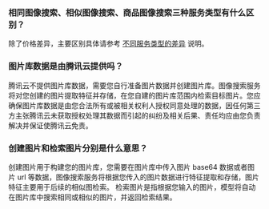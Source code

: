 
### 相同图像搜索、相似图像搜索、商品图像搜索三种服务类型有什么区别？
除了价格差异，主要区别具体请参考 [不同服务类型的差异](https://cloud.tencent.com/document/product/1589/74545#m1) 说明。

### 图片库数据是由腾讯云提供吗？
腾讯云不提供图片库数据，需要您自行准备图片数据并创建图片库。图像搜索服务将对您创建的图片提取特征并存储，在您自建的图片库范围内检索目标图片。您应确保图片库数据是由您合法所有或被相关权利人授权同意处理的数据，因任何第三方主张腾讯云未获取授权处理其数据而引起的纠纷及相关后果、责任均应由您负责解决并保证使腾讯云免责。

### 创建图片和检索图片分别是什么意思？
创建图片用于构建您的图片库，您需要在图片库中传入图片 base64 数据或者图片 url 等数据，图像搜索服务将根据您传入的图片数据进行特征提取和存储，图片特征主要用于后续的相似图检索。
检索图片是指根据您输入的图片，模型将自动在图片库中搜索相同或相似的图片，并返回检索结果。


